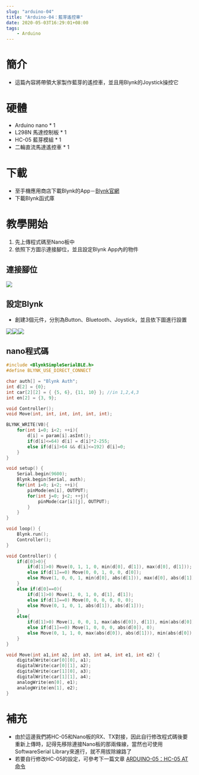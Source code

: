 ```yaml
---
slug: "arduino-04"
title: "Arduino-04：藍芽遙控車"
date: 2020-05-03T16:29:01+08:00
tags:
    - Arduino
---
```

# 簡介
- 這篇內容將帶領大家製作藍芽的遙控車，並且用Blynk的Joystick操控它

# 硬體
- Arduino nano * 1
- L298N 馬達控制板 * 1
- HC-05 藍芽模組 * 1
- 二輪直流馬達遙控車 * 1

# 下載
- 至手機應用商店下載Blynk的App－[Blynk官網](https://blynk.io/)
- 下載Blynk函式庫

# 教學開始
1. 先上傳程式碼至Nano板中
2. 依照下方圖示連接腳位，並且設定Blynk App內的物件

## 連接腳位
![](Arduino-04-04.jpg)

## 設定Blynk
- 創建3個元件，分別為Button、Bluetooth、Joystick，並且依下圖進行設置

![](Arduino-04-01.jpg)![](Arduino-04-02.jpg)![](Arduino-04-03.jpg)

## nano程式碼
```cpp
#include <BlynkSimpleSerialBLE.h>
#define BLYNK_USE_DIRECT_CONNECT

char auth[] = "Blynk Auth";
int d[2] = {0}; 
int car[2][2] = { {5, 6}, {11, 10} }; //in 1,2,4,3
int en[2] = {3, 9};

void Controller();
void Move(int, int, int, int, int, int);

BLYNK_WRITE(V0){
    for(int i=0; i<2; ++i){
        d[i] = param[i].asInt();
        if(d[i]<=64) d[i] = d[i]*2-255;
        else if(d[i]>64 && d[i]<=192) d[i]=0;
    }
}

void setup() {
    Serial.begin(9600);
    Blynk.begin(Serial, auth);
    for(int i=0; i<2; ++i){
        pinMode(en[i], OUTPUT);
        for(int j=0; j<2; ++j){
            pinMode(car[i][j], OUTPUT);
        }
    }
}

void loop() {
    Blynk.run();
    Controller();
}

void Controller() {
    if(d[0]>0){
        if(d[1]>0) Move(0, 1, 1, 0, min(d[0], d[1]), max(d[0], d[1]));
        else if(d[1]==0) Move(0, 0, 1, 0, 0, d[0]);
        else Move(1, 0, 0, 1, min(d[0], abs(d[1])), max(d[0], abs(d[1])));
    }
    else if(d[0]==0){
        if(d[1]>0) Move(1, 0, 1, 0, d[1], d[1]); 
        else if(d[1]==0) Move(0, 0, 0, 0, 0, 0); 
        else Move(0, 1, 0, 1, abs(d[1]), abs(d[1])); 
    }
    else{
        if(d[1]>0) Move(1, 0, 0, 1, max(abs(d[0]), d[1]), min(abs(d[0]), d[1])); 
        else if(d[1]==0) Move(1, 0, 0, 0, abs(d[0]), 0); 
        else Move(0, 1, 1, 0, max(abs(d[0]), abs(d[1])), min(abs(d[0]), abs(d[1])));
    }
}

void Move(int a1,int a2, int a3, int a4, int e1, int e2) {
    digitalWrite(car[0][0], a1);
    digitalWrite(car[0][1], a2);
    digitalWrite(car[1][0], a3);
    digitalWrite(car[1][1], a4);
    analogWrite(en[0], e1);
    analogWrite(en[1], e2);
}
```
# 補充
- 由於這邊我們將HC-05和Nano板的RX、TX對接，因此自行修改程式碼後要重新上傳時，記得先移除連接Nano板的那兩條線，當然也可使用SoftwareSerial Library來進行，就不用拔除線路了
- 若要自行修改HC-05的設定，可參考下一篇文章 [ARDUINO-05：HC-05 AT命令](../arduino-05)